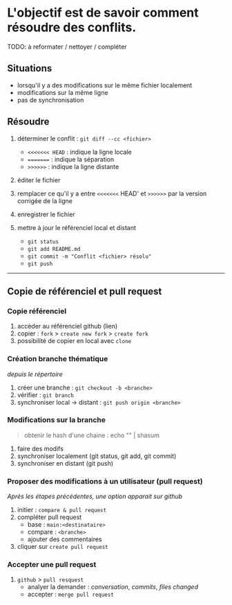 L'objectif est de savoir comment résoudre des conflits.
===

TODO: à reformater / nettoyer / compléter

## Situations
- lorsqu'il y a des modifications sur le même fichier localement
- modifications sur la même ligne
- pas de synchronisation

## Résoudre
1. déterminer le conflit : `git diff --cc <fichier>`
	- `<<<<<<< HEAD` : indique la ligne locale
	- `=======`      : indique la séparation
	- `>>>>>>`       : indique la ligne distante

2. éditer le fichier
3. remplacer ce qu'il y a entre `<<<<<<<` HEAD' et `>>>>>>` par la version corrigée de la ligne
4. enregistrer le fichier
5. mettre à jour le référenciel local et distant
	- `git status`
	- `git add README.md`
	- `git commit -m "Conflit <fichier> résolu"`
	- `git push`

* * *

## Copie de référenciel et pull request

### Copie référenciel
1. accèder au référenciel github (lien)
2. copier : `fork` > `create new fork` > `create fork`
3. possibilité de copier en local avec `clone`

### Création branche thématique
*depuis le répertoire*
1. créer une branche : `git checkout -b <branche>`
2. vérifier : `git branch`
3. synchroniser local -> distant : `git push origin <branche>`

### Modifications sur la branche
> obtenir le hash d'une chaine : echo "<chaine>" | shasum
1. faire des modifs
2. synchroniser localement (git status, git add, git commit)
3. synchroniser en distant (git push)

### Proposer des modifications à un utilisateur (pull request)
*Après les étapes précédentes, une option apparait sur github*

1. initier : `compare & pull request`
2. compléter pull request
	- base : `main:<destinataire>`
	- compare : `<branche>`
	- ajouter des commentaires
3. cliquer sur `create pull request`

### Accepter une pull request
1. `github` > `pull resquest`
	- analyer la demander : *conversation*, *commits*, *files changed*
	- accepter : `merge pull request`
